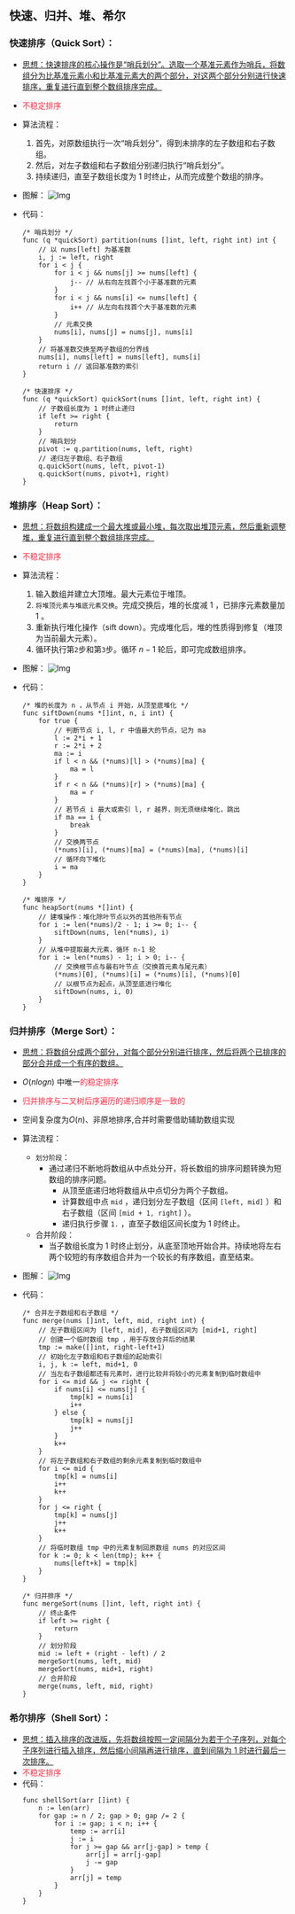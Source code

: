 ## 快速、归并、堆、希尔

### 快速排序（Quick Sort）：
* <u>思想：快速排序的核心操作是“哨兵划分”。选取一个基准元素作为哨兵，将数组分为比基准元素小和比基准元素大的两个部分，对这两个部分分别进行快速排序，重复进行直到整个数组排序完成。</u>
* <span style="color: rgb(255, 41, 65);">不稳定排序</span>
* 算法流程：
    1. 首先，对原数组执行一次“哨兵划分”，得到未排序的左子数组和右子数组。
    2. 然后，对左子数组和右子数组分别递归执行“哨兵划分”。
    3. 持续递归，直至子数组长度为 1 时终止，从而完成整个数组的排序。
* 图解：
![Img](docs/software-engineering/03.算法、数据结构/算法/2.排序/O(nlogn)/attachments/快速、归并、堆、希尔/197c36f90afb1a93d3ef923015a5930f_MD5.png)

* 代码：
    ```golang
    /* 哨兵划分 */
    func (q *quickSort) partition(nums []int, left, right int) int {
        // 以 nums[left] 为基准数
        i, j := left, right
        for i < j {
            for i < j && nums[j] >= nums[left] {
                j-- // 从右向左找首个小于基准数的元素
            }
            for i < j && nums[i] <= nums[left] {
                i++ // 从左向右找首个大于基准数的元素
            }
            // 元素交换
            nums[i], nums[j] = nums[j], nums[i]
        }
        // 将基准数交换至两子数组的分界线
        nums[i], nums[left] = nums[left], nums[i]
        return i // 返回基准数的索引
    }

    /* 快速排序 */
    func (q *quickSort) quickSort(nums []int, left, right int) {
        // 子数组长度为 1 时终止递归
        if left >= right {
            return
        }
        // 哨兵划分
        pivot := q.partition(nums, left, right)
        // 递归左子数组、右子数组
        q.quickSort(nums, left, pivot-1)
        q.quickSort(nums, pivot+1, right)
    }
    ```

### 堆排序（Heap Sort）：
* <u>思想：将数组构建成一个最大堆或最小堆，每次取出堆顶元素，然后重新调整堆，重复进行直到整个数组排序完成。</u>
* <span style="color: rgb(255, 41, 65);">不稳定排序</span>
* 算法流程：
    1. 输入数组并建立大顶堆。最大元素位于堆顶。
    2. `将堆顶元素与堆底元素交换`。完成交换后，堆的长度减 $1$ ，已排序元素数量加 $1$ 。
    3. 重新执行堆化操作（sift down）。完成堆化后，堆的性质得到修复（堆顶为当前最大元素）。
    4. 循环执行第`2`步和第`3`步。循环 $n - 1$ 轮后，即可完成数组排序。
* 图解：
![Img](docs/software-engineering/03.算法、数据结构/算法/2.排序/O(nlogn)/attachments/快速、归并、堆、希尔/1f4af3eb187765023afb8fa5ebbb5118_MD5.png)


* 代码：
    ```golang
    /* 堆的长度为 n ，从节点 i 开始，从顶至底堆化 */
    func siftDown(nums *[]int, n, i int) {
        for true {
            // 判断节点 i, l, r 中值最大的节点，记为 ma
            l := 2*i + 1
            r := 2*i + 2
            ma := i
            if l < n && (*nums)[l] > (*nums)[ma] {
                ma = l
            }
            if r < n && (*nums)[r] > (*nums)[ma] {
                ma = r
            }
            // 若节点 i 最大或索引 l, r 越界，则无须继续堆化，跳出
            if ma == i {
                break
            }
            // 交换两节点
            (*nums)[i], (*nums)[ma] = (*nums)[ma], (*nums)[i]
            // 循环向下堆化
            i = ma
        }
    }

    /* 堆排序 */
    func heapSort(nums *[]int) {
        // 建堆操作：堆化除叶节点以外的其他所有节点
        for i := len(*nums)/2 - 1; i >= 0; i-- {
            siftDown(nums, len(*nums), i)
        }
        // 从堆中提取最大元素，循环 n-1 轮
        for i := len(*nums) - 1; i > 0; i-- {
            // 交换根节点与最右叶节点（交换首元素与尾元素）
            (*nums)[0], (*nums)[i] = (*nums)[i], (*nums)[0]
            // 以根节点为起点，从顶至底进行堆化
            siftDown(nums, i, 0)
        }
    }

    ```

### 归并排序（Merge Sort）：
* <u>思想：将数组分成两个部分，对每个部分分别进行排序，然后将两个已排序的部分合并成一个有序的数组。</u>
* $O(nlogn)$ 中唯一<span style="color: rgb(255, 41, 65);">的稳定排序</span>
* <span style="color: rgb(255, 41, 65);">归并排序与二叉树后序遍历的递归顺序是一致的</span>
* 空间复杂度为$O(n)$、非原地排序,合并时需要借助辅助数组实现
* 算法流程：
    * `划分阶段`：
        * 通过递归不断地将数组从中点处分开，将长数组的排序问题转换为短数组的排序问题。
            * 从顶至底递归地将数组从中点切分为两个子数组。
            * 计算数组中点 `mid` ，递归划分左子数组（区间 `[left, mid]` ）和右子数组（区间 `[mid + 1, right]` ）。
            * 递归执行步骤 `1.` ，直至子数组区间长度为 1 时终止。
    * 合并阶段：
        * 当子数组长度为 1 时终止划分，从底至顶地开始合并。持续地将左右两个较短的有序数组合并为一个较长的有序数组，直至结束。
* 图解：
![Img](docs/software-engineering/03.算法、数据结构/算法/2.排序/O(nlogn)/attachments/快速、归并、堆、希尔/47750c76403a7373be3ba881a0c7fd4c_MD5.png)

* 代码：
    ```golang
    /* 合并左子数组和右子数组 */
    func merge(nums []int, left, mid, right int) {
        // 左子数组区间为 [left, mid], 右子数组区间为 [mid+1, right]
        // 创建一个临时数组 tmp ，用于存放合并后的结果
        tmp := make([]int, right-left+1)
        // 初始化左子数组和右子数组的起始索引
        i, j, k := left, mid+1, 0
        // 当左右子数组都还有元素时，进行比较并将较小的元素复制到临时数组中
        for i <= mid && j <= right {
            if nums[i] <= nums[j] {
                tmp[k] = nums[i]
                i++
            } else {
                tmp[k] = nums[j]
                j++
            }
            k++
        }
        // 将左子数组和右子数组的剩余元素复制到临时数组中
        for i <= mid {
            tmp[k] = nums[i]
            i++
            k++
        }
        for j <= right {
            tmp[k] = nums[j]
            j++
            k++
        }
        // 将临时数组 tmp 中的元素复制回原数组 nums 的对应区间
        for k := 0; k < len(tmp); k++ {
            nums[left+k] = tmp[k]
        }
    }

    /* 归并排序 */
    func mergeSort(nums []int, left, right int) {
        // 终止条件
        if left >= right {
            return
        }
        // 划分阶段
        mid := left + (right - left) / 2
        mergeSort(nums, left, mid)
        mergeSort(nums, mid+1, right)
        // 合并阶段
        merge(nums, left, mid, right)
    }

    ```

### 希尔排序（Shell Sort）：
* <u>思想：插入排序的改进版，先将数组按照一定间隔分为若干个子序列，对每个子序列进行插入排序，然后缩小间隔再进行排序，直到间隔为 1 时进行最后一次排序。</u>
* <span style="color: rgb(255, 41, 65);">不稳定排序</span>
* 代码：
    ```golang
    func shellSort(arr []int) {
        n := len(arr)
        for gap := n / 2; gap > 0; gap /= 2 {
            for i := gap; i < n; i++ {
                temp := arr[i]
                j := i
                for j >= gap && arr[j-gap] > temp {
                    arr[j] = arr[j-gap]
                    j -= gap
                }
                arr[j] = temp
            }
        }
    }

    ```